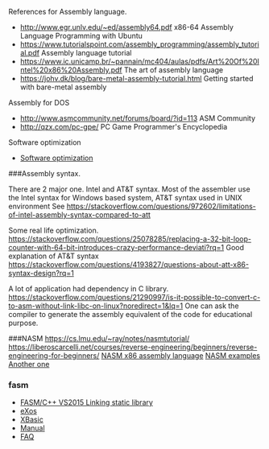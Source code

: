 References for Assembly language.

* http://www.egr.unlv.edu/~ed/assembly64.pdf   x86-64  Assembly Language Programming with Ubuntu
* https://www.tutorialspoint.com/assembly_programming/assembly_tutorial.pdf  Assembly language tutorial
* https://www.ic.unicamp.br/~pannain/mc404/aulas/pdfs/Art%20Of%20Intel%20x86%20Assembly.pdf  The art of assembly language 
* https://johv.dk/blog/bare-metal-assembly-tutorial.html Getting started with bare-metal assembly

Assembly for DOS

* http://www.asmcommunity.net/forums/board/?id=113 ASM Community
* http://qzx.com/pc-gpe/  PC Game Programmer's Encyclopedia


Software optimization
* [Software optimization](https://www.agner.org/optimize/?e=0#testp)

###Assembly syntax.

There are 2 major one. Intel and AT&T syntax.  Most of the assembler use the Intel syntax for Windows based system,  AT&T syntax used in UNIX environment 
See https://stackoverflow.com/questions/972602/limitations-of-intel-assembly-syntax-compared-to-att 

Some real life optimization. https://stackoverflow.com/questions/25078285/replacing-a-32-bit-loop-counter-with-64-bit-introduces-crazy-performance-deviati?rq=1
Good explanation of AT&T syntax https://stackoverflow.com/questions/4193827/questions-about-att-x86-syntax-design?rq=1

A lot of application had dependency in C library.  https://stackoverflow.com/questions/21290997/is-it-possible-to-convert-c-to-asm-without-link-libc-on-linux?noredirect=1&lq=1  One can ask the compiler to generate the assembly equivalent of the code for educational purpose.

###NASM
https://cs.lmu.edu/~ray/notes/nasmtutorial/
https://liberoscarcelli.net/courses/reverse-engineering/beginners/reverse-engineering-for-beginners/
[NASM x86 assembly language](https://asmtutor.com/) 
[NASM examples](http://libra.cs.virginia.edu/~aaron/08-nasm/nasmexamples.html)
[Another one](https://www.tutorialspoint.com/assembly_programming/index.htm)



### fasm
* [FASM/C++ VS2015 Linking static library](https://www.reddit.com/r/learnprogramming/comments/4zjyrt/fasmc_vs2015_linking_static_library/)
* [eXos](https://github.com/gwoplock/ExOS)
* [XBasic](https://www.github.com/RinkuruAi/XBASIC)
* [Manual](https://flatassembler.net/docs.php?article=manual)
* [FAQ](https://board.flatassembler.net/topic.php?t=2530)

